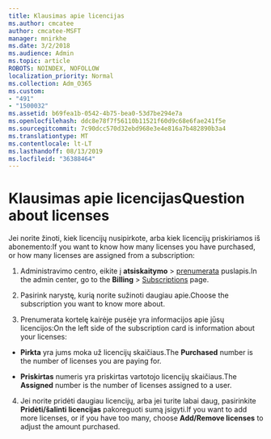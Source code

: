 ```yaml
---
title: Klausimas apie licencijas
ms.author: cmcatee
author: cmcatee-MSFT
manager: mnirkhe
ms.date: 3/2/2018
ms.audience: Admin
ms.topic: article
ROBOTS: NOINDEX, NOFOLLOW
localization_priority: Normal
ms.collection: Adm_O365
ms.custom:
- "491"
- "1500032"
ms.assetid: b69fea1b-0542-4b75-bea0-53d7be294e7a
ms.openlocfilehash: ddc8e78f7f56110b11521f60d9c68e6fae241f5e
ms.sourcegitcommit: 7c90dcc570d32ebd968e3e4e816a7b482890b3a4
ms.translationtype: MT
ms.contentlocale: lt-LT
ms.lasthandoff: 08/13/2019
ms.locfileid: "36388464"
---
```

# <a name="question-about-licenses"></a><span data-ttu-id="5055c-102">Klausimas apie licencijas</span><span class="sxs-lookup"><span data-stu-id="5055c-102">Question about licenses</span></span>

<span data-ttu-id="5055c-103">Jei norite žinoti, kiek licencijų nusipirkote, arba kiek licencijų priskiriamos iš abonemento:</span><span class="sxs-lookup"><span data-stu-id="5055c-103">If you want to know how many licenses you have purchased, or how many licenses are assigned from a subscription:</span></span>
  
1. <span data-ttu-id="5055c-104">Administravimo centro, eikite į **atsiskaitymo** \> [prenumerata](https://go.microsoft.com/fwlink/p/?linkid=842054) puslapis.</span><span class="sxs-lookup"><span data-stu-id="5055c-104">In the admin center, go to the **Billing** \> [Subscriptions](https://go.microsoft.com/fwlink/p/?linkid=842054) page.</span></span>

2. <span data-ttu-id="5055c-105">Pasirink narystę, kurią norite sužinoti daugiau apie.</span><span class="sxs-lookup"><span data-stu-id="5055c-105">Choose the subscription you want to know more about.</span></span>

3. <span data-ttu-id="5055c-106">Prenumerata kortelę kairėje pusėje yra informacijos apie jūsų licencijos:</span><span class="sxs-lookup"><span data-stu-id="5055c-106">On the left side of the subscription card is information about your licenses:</span></span>

  - <span data-ttu-id="5055c-107">**Pirkta** yra jums moka už licencijų skaičiaus.</span><span class="sxs-lookup"><span data-stu-id="5055c-107">The **Purchased** number is the number of licenses you are paying for.</span></span>

  - <span data-ttu-id="5055c-108">**Priskirtas** numeris yra priskirtas vartotojo licencijų skaičiaus.</span><span class="sxs-lookup"><span data-stu-id="5055c-108">The **Assigned** number is the number of licenses assigned to a user.</span></span>

4. <span data-ttu-id="5055c-109">Jei norite pridėti daugiau licencijų, arba jei turite labai daug, pasirinkite **Pridėti/šalinti licencijas** pakoreguoti sumą įsigyti.</span><span class="sxs-lookup"><span data-stu-id="5055c-109">If you want to add more licenses, or if you have too many, choose **Add/Remove licenses** to adjust the amount purchased.</span></span>